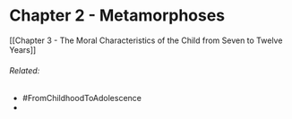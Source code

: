 # Chapter 2 - Metamorphoses





[[Chapter 3 - The Moral Characteristics of the Child from Seven to Twelve Years]]

###### Related:
- #FromChildhoodToAdolescence 
- 